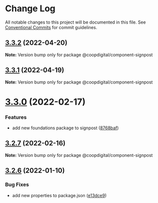 # Change Log

All notable changes to this project will be documented in this file.
See [Conventional Commits](https://conventionalcommits.org) for commit guidelines.

## [3.3.2](https://github.com/coopdigital/coop-frontend/compare/@coopdigital/component-signpost@3.3.1...@coopdigital/component-signpost@3.3.2) (2022-04-20)

**Note:** Version bump only for package @coopdigital/component-signpost





## [3.3.1](https://github.com/coopdigital/coop-frontend/compare/@coopdigital/component-signpost@3.3.0...@coopdigital/component-signpost@3.3.1) (2022-04-19)

**Note:** Version bump only for package @coopdigital/component-signpost





# [3.3.0](https://github.com/coopdigital/coop-frontend/compare/@coopdigital/component-signpost@3.2.7...@coopdigital/component-signpost@3.3.0) (2022-02-17)


### Features

* add new foundations package to signpost ([8768baf](https://github.com/coopdigital/coop-frontend/commit/8768baf63d489246f701bb5176f3812064096962))





## [3.2.7](https://github.com/coopdigital/coop-frontend/compare/@coopdigital/component-signpost@3.2.6...@coopdigital/component-signpost@3.2.7) (2022-02-16)

**Note:** Version bump only for package @coopdigital/component-signpost





## [3.2.6](https://github.com/coopdigital/coop-frontend/compare/@coopdigital/component-signpost@3.2.5...@coopdigital/component-signpost@3.2.6) (2022-01-10)


### Bug Fixes

* add new properties to package.json ([e13dce9](https://github.com/coopdigital/coop-frontend/commit/e13dce94798600b80da4d0183ce96331b91c72aa))
